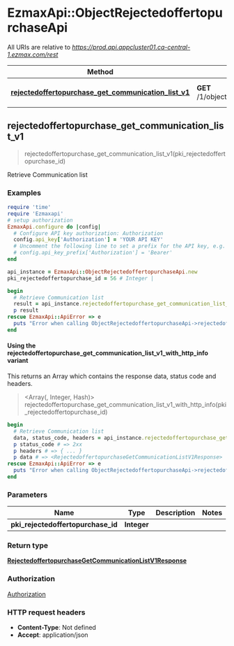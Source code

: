 # EzmaxApi::ObjectRejectedoffertopurchaseApi

All URIs are relative to *https://prod.api.appcluster01.ca-central-1.ezmax.com/rest*

| Method | HTTP request | Description |
| ------ | ------------ | ----------- |
| [**rejectedoffertopurchase_get_communication_list_v1**](ObjectRejectedoffertopurchaseApi.md#rejectedoffertopurchase_get_communication_list_v1) | **GET** /1/object/rejectedoffertopurchase/{pkiRejectedoffertopurchaseID}/getCommunicationList | Retrieve Communication list |


## rejectedoffertopurchase_get_communication_list_v1

> <RejectedoffertopurchaseGetCommunicationListV1Response> rejectedoffertopurchase_get_communication_list_v1(pki_rejectedoffertopurchase_id)

Retrieve Communication list



### Examples

```ruby
require 'time'
require 'Ezmaxapi'
# setup authorization
EzmaxApi.configure do |config|
  # Configure API key authorization: Authorization
  config.api_key['Authorization'] = 'YOUR API KEY'
  # Uncomment the following line to set a prefix for the API key, e.g. 'Bearer' (defaults to nil)
  # config.api_key_prefix['Authorization'] = 'Bearer'
end

api_instance = EzmaxApi::ObjectRejectedoffertopurchaseApi.new
pki_rejectedoffertopurchase_id = 56 # Integer | 

begin
  # Retrieve Communication list
  result = api_instance.rejectedoffertopurchase_get_communication_list_v1(pki_rejectedoffertopurchase_id)
  p result
rescue EzmaxApi::ApiError => e
  puts "Error when calling ObjectRejectedoffertopurchaseApi->rejectedoffertopurchase_get_communication_list_v1: #{e}"
end
```

#### Using the rejectedoffertopurchase_get_communication_list_v1_with_http_info variant

This returns an Array which contains the response data, status code and headers.

> <Array(<RejectedoffertopurchaseGetCommunicationListV1Response>, Integer, Hash)> rejectedoffertopurchase_get_communication_list_v1_with_http_info(pki_rejectedoffertopurchase_id)

```ruby
begin
  # Retrieve Communication list
  data, status_code, headers = api_instance.rejectedoffertopurchase_get_communication_list_v1_with_http_info(pki_rejectedoffertopurchase_id)
  p status_code # => 2xx
  p headers # => { ... }
  p data # => <RejectedoffertopurchaseGetCommunicationListV1Response>
rescue EzmaxApi::ApiError => e
  puts "Error when calling ObjectRejectedoffertopurchaseApi->rejectedoffertopurchase_get_communication_list_v1_with_http_info: #{e}"
end
```

### Parameters

| Name | Type | Description | Notes |
| ---- | ---- | ----------- | ----- |
| **pki_rejectedoffertopurchase_id** | **Integer** |  |  |

### Return type

[**RejectedoffertopurchaseGetCommunicationListV1Response**](RejectedoffertopurchaseGetCommunicationListV1Response.md)

### Authorization

[Authorization](../README.md#Authorization)

### HTTP request headers

- **Content-Type**: Not defined
- **Accept**: application/json

